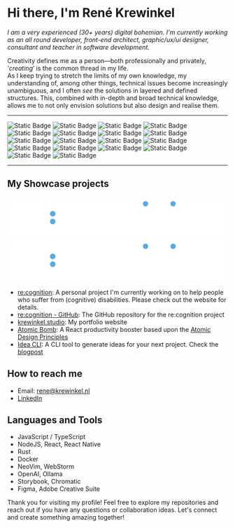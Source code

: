 # Hi there, I'm René Krewinkel 

_I am a very experienced (30+ years) digital bohemian. 
I'm currently working as an all round developer, front-end architect, 
graphic/ux/ui designer, consultant and teacher in software development._

Creativity defines me as a person—both professionally and
privately, ‘_creating_’ is the common thread in my life.  
As I keep trying to stretch the limits of my own knowledge,
my understanding of, among other things,
technical issues become increasingly unambiguous, and I
often _see_ the solutions in layered and defined structures. This, 
combined with in-depth and broad technical knowledge, allows me to not only
envision solutions but also design and realise them.

--- 


![Static Badge](
https://img.shields.io/badge/react-darkblue?style=for-the-badge&logo=react)
![Static Badge](
https://img.shields.io/badge/react%20native-blue?style=for-the-badge&logo=react)
![Static Badge](
https://img.shields.io/badge/rust-orange?style=for-the-badge&logo=rust)
![Static Badge](
https://img.shields.io/badge/JavaScript-lightyellow?style=for-the-badge&logo=javascript)
![Static Badge](
https://img.shields.io/badge/NodeJS-black?style=for-the-badge&logo=node.js)
![Static Badge](
https://img.shields.io/badge/TypeScript-lightblue?style=for-the-badge&logo=typescript)
![Static Badge](
https://img.shields.io/badge/Docker-white?style=for-the-badge&logo=docker)
![Static Badge](
https://img.shields.io/badge/NeoVim-lightgreen?style=for-the-badge&logo=neovim)
![Static Badge](
https://img.shields.io/badge/WebStorm-blue?style=for-the-badge&logo=webstorm)
![Static Badge](
https://img.shields.io/badge/Figma-white?style=for-the-badge&logo=figma)
![Static Badge](
https://img.shields.io/badge/Storybook-pink?style=for-the-badge&logo=storybook)
![Static Badge](
https://img.shields.io/badge/Chromatic-yellow?style=for-the-badge&logo=chromatic)
![Static Badge](
https://img.shields.io/badge/Open%20AI-grey?style=for-the-badge&logo=openai)
![Static Badge](
https://img.shields.io/badge/oLlama-lightgrey?style=for-the-badge&logo=ollama)
![Static Badge](
https://img.shields.io/badge/Arch%20Linux-lightblue?style=for-the-badge&logo=archlinux)
![Static Badge](
https://img.shields.io/badge/MacOS-lightgrey?style=for-the-badge&logo=apple)
![Static Badge](https://img.shields.io/badge/wezterm-4E49EE?style=for-the-badge&logo=wezterm)
![Static Badge](https://img.shields.io/badge/zsh-white?style=for-the-badge&logo=zsh)

---

## My Showcase projects

<img src='https://github.com/re-cognition-app/.github/raw/main/img/re-cognition-logo.svg#gh-dark-mode-only' alt='re:cognition'/>
<img src='https://github.com/re-cognition-app/.github/raw/main/img/re-cognition-logo.svg#gh-light-mode-only' alt='re:cognition'/>

- [re:cognition](https://re-cognition.app): A personal project I'm currently working on to help people who suffer from (cognitive) disabilities. Please check out the website for details.
- [re:cognition - GitHub](https://github.com/re-cognition-app): The GitHub repository for the re:cognition project
- [krewinkel.studio](https://krewinkel.studio): My portfolio website
- [Atomic Bomb](https://www.npmjs.com/package/atomic-bomb): A React productivity booster based upon the [Atomic Design Principles](https://atomicdesign.bradfrost.com)
- [Idea CLI](https://github.com/ReneKrewinkel/idea-cli): A CLI tool to generate ideas for your next project. Check the [blogpost](https://medium.com/@rene.krewinkel/that-i-love-the-command-line-is-no-secret-to-the-ones-who-know-me-nor-that-i-build-my-own-511d8ed255ea)


## How to reach me

- Email: [rene@krewinkel.nl](mailto:rene@krewinkel.nl)
- [LinkedIn](https://www.linkedin.com/in/renekrewinkel/)


##  Languages and Tools

* JavaScript / TypeScript
* NodeJS, React, React Native
* Rust
* Docker
* NeoVim, WebStorm
* OpenAI, Ollama
* Storybook, Chromatic
* Figma, Adobe Creative Suite

Thank you for visiting my profile! Feel free to explore my repositories and reach out if you have any questions or collaboration ideas. Let's connect and create something amazing together!

